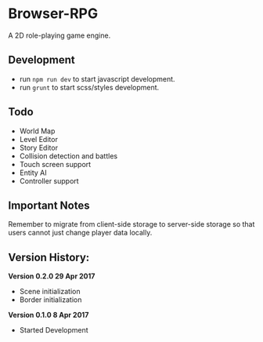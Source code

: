 # Browser-RPG

A 2D role-playing game engine.

## Development
* run `npm run dev` to start javascript development.
* run `grunt` to start scss/styles development.

## Todo
* World Map
* Level Editor
* Story Editor
* Collision detection and battles
* Touch screen support
* Entity AI
* Controller support

## Important Notes
Remember to migrate from client-side storage to server-side storage so that
users cannot just change player data locally.

## Version History:

**Version 0.2.0 29 Apr 2017**

* Scene initialization
* Border initialization

**Version 0.1.0 8 Apr 2017**

* Started Development
